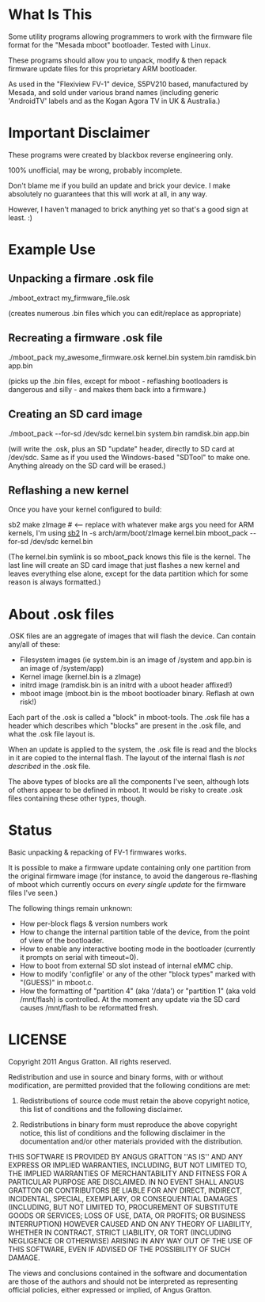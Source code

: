 What Is This
============

Some utility programs allowing programmers to work with the firmware
file format for the "Mesada mboot" bootloader. Tested with Linux.

These programs should allow you to unpack, modify & then repack
firmware update files for this proprietary ARM bootloader.

As used in the "Flexiview FV-1" device, S5PV210 based, manufactured by
Mesada, and sold under various brand names (including generic
'AndroidTV' labels and as the Kogan Agora TV in UK & Australia.)


Important Disclaimer
====================

These programs were created by blackbox reverse engineering only.

100% unofficial, may be wrong, probably incomplete.

Don't blame me if you build an update and brick your device. I make
absolutely no guarantees that this will work at all, in any way.

However, I haven't managed to brick anything yet so that's a good sign at least. :)

Example Use
===========

## Unpacking a firmare .osk file

  ./mboot_extract my_firmware_file.osk

(creates numerous .bin files which you can edit/replace as appropriate)

## Recreating a firmware .osk file

  ./mboot_pack my_awesome_firmware.osk kernel.bin system.bin ramdisk.bin app.bin

(picks up the .bin files, except for mboot - reflashing bootloaders is dangerous and silly - and makes them back into a firmware.)

## Creating an SD card image

  ./mboot_pack --for-sd /dev/sdc kernel.bin system.bin ramdisk.bin app.bin

(will write the .osk, plus an SD "update" header, directly to SD card at /dev/sdc. Same as if you used the Windows-based "SDTool" to make one. Anything already on the SD card will be erased.)


## Reflashing a new kernel

Once you have your kernel configured to build:

  sb2 make zImage # <-- replace with whatever make args you need for ARM kernels, I'm using [sb2](http://www.plugcomputer.org/plugwiki/index.php/Scratchbox2_based_cross_compiling)
  ln -s arch/arm/boot/zImage kernel.bin
  mboot_pack --for-sd /dev/sdc kernel.bin

(The kernel.bin symlink is so mboot_pack knows this file is the kernel. The last line will create an SD card image that just flashes a new kernel and leaves everything else alone, except for the data partition which for some reason is always formatted.)


About .osk files
================

.OSK files are an aggregate of images that will flash the device. Can contain any/all of these:

* Filesystem images (ie system.bin is an image of /system and app.bin is an image of /system/app)
* Kernel image (kernel.bin is a zImage)
* initrd image (ramdisk.bin is an initrd with a uboot header affixed!)
* mboot image (mboot.bin is the mboot bootloader binary. Reflash at own risk!)

Each part of the .osk is called a "block" in mboot-tools. The .osk file
has a header which describes which "blocks" are present in the .osk
file, and what the .osk file layout is.

When an update is applied to the system, the .osk file is read and the
blocks in it are copied to the internal flash. The layout of the
internal flash is *not described* in the .osk file.

The above types of blocks are all the components I've seen, although
lots of others appear to be defined in mboot. It would be risky to create .osk
files containing these other types, though.

Status
======

Basic unpacking & repacking of FV-1 firmwares works.

It is possible to make a firmware update containing only one partition
from the original firmware image (for instance, to avoid the dangerous
re-flashing of mboot which currently occurs on *every single update*
for the firmware files I've seen.)

The following things remain unknown:

* How per-block flags & version numbers work
* How to change the internal partition table of the device, from the point of view of the bootloader.
* How to enable any interactive booting mode in the bootloader (currently it prompts on serial with timeout=0).
* How to boot from external SD slot instead of internal eMMC chip.
* How to modify 'configfile' or any of the other "block types" marked with "(GUESS)" in mboot.c.
* How the formatting of "partition 4" (aka '/data') or "partition 1" (aka vold /mnt/flash) is controlled. At the moment any update via the SD card causes /mnt/flash to be reformatted fresh.


LICENSE
=======

Copyright 2011 Angus Gratton. All rights reserved.

Redistribution and use in source and binary forms, with or without modification, are
permitted provided that the following conditions are met:

   1. Redistributions of source code must retain the above copyright notice, this list of
      conditions and the following disclaimer.

   2. Redistributions in binary form must reproduce the above copyright notice, this list
      of conditions and the following disclaimer in the documentation and/or other materials
      provided with the distribution.

THIS SOFTWARE IS PROVIDED BY ANGUS GRATTON ''AS IS'' AND ANY EXPRESS OR IMPLIED
WARRANTIES, INCLUDING, BUT NOT LIMITED TO, THE IMPLIED WARRANTIES OF MERCHANTABILITY AND
FITNESS FOR A PARTICULAR PURPOSE ARE DISCLAIMED. IN NO EVENT SHALL ANGUS GRATTON OR
CONTRIBUTORS BE LIABLE FOR ANY DIRECT, INDIRECT, INCIDENTAL, SPECIAL, EXEMPLARY, OR
CONSEQUENTIAL DAMAGES (INCLUDING, BUT NOT LIMITED TO, PROCUREMENT OF SUBSTITUTE GOODS OR
SERVICES; LOSS OF USE, DATA, OR PROFITS; OR BUSINESS INTERRUPTION) HOWEVER CAUSED AND ON
ANY THEORY OF LIABILITY, WHETHER IN CONTRACT, STRICT LIABILITY, OR TORT (INCLUDING
NEGLIGENCE OR OTHERWISE) ARISING IN ANY WAY OUT OF THE USE OF THIS SOFTWARE, EVEN IF
ADVISED OF THE POSSIBILITY OF SUCH DAMAGE.

The views and conclusions contained in the software and documentation are those of the
authors and should not be interpreted as representing official policies, either expressed
or implied, of Angus Gratton.

